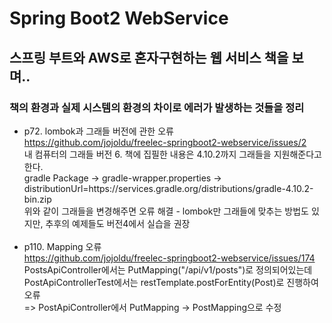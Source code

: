 # Spring Boot2 WebService <br>
## 스프링 부트와 AWS로 혼자구현하는 웹 서비스 책을 보며.. <br>
### 책의 환경과 실제 시스템의 환경의 차이로 에러가 발생하는 것들을 정리 <br>
- p72. lombok과 그래들 버전에 관한 오류 <br>
https://github.com/jojoldu/freelec-springboot2-webservice/issues/2 <br>
내 컴퓨터의 그래들 버전 6. 책에 집필한 내용은 4.10.2까지 그래들을 지원해준다고 한다. <br>
gradle Package -> gradle-wrapper.properties -> distributionUrl=https\://services.gradle.org/distributions/gradle-4.10.2-bin.zip <br>
위와 같이 그래들을 변경해주면 오류 해결 - lombok만 그래들에 맞추는 방법도 있지만, 추후의 예제들도 버전4에서 실습을 권장 <br><br>
- p110. Mapping 오류 <br>
https://github.com/jojoldu/freelec-springboot2-webservice/issues/174 <br>
PostsApiController에서는 PutMapping("/api/v1/posts")로 정의되어있는데 PostApiControllerTest에서는 restTemplate.postForEntity(Post)로 진행하여 오류<br>
=> PostApiController에서 PutMapping -> PostMapping으로 수정
